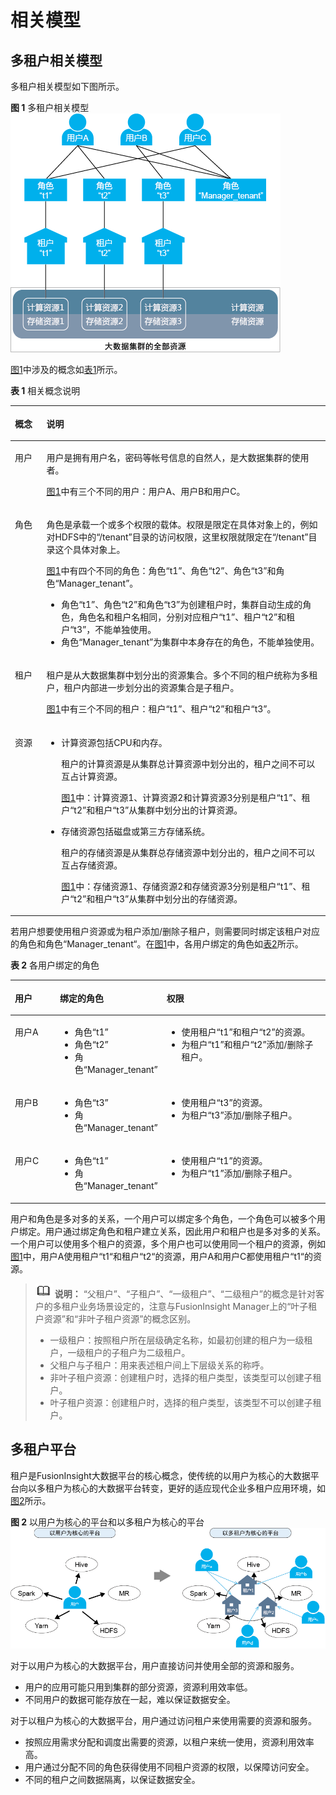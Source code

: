 # 相关模型<a name="admin_guide_000092"></a>

## 多租户相关模型<a name="sd971c353bb2f463987ca2be470d80dad"></a>

多租户相关模型如下图所示。

**图 1**  多租户相关模型<a name="f486ae0dbdc8a4d6285e9d6e8ac5cbde0"></a>  
![](figures/多租户相关模型.png "多租户相关模型")

[图1](#f486ae0dbdc8a4d6285e9d6e8ac5cbde0)中涉及的概念如[表1](#t8493e085f6bc470eb314c82866f86756)所示。

**表 1**  相关概念说明

<a name="t8493e085f6bc470eb314c82866f86756"></a>
<table><thead align="left"><tr id="rb9782b0653c3414ab874f7513133ebf3"><th class="cellrowborder" valign="top" width="10%" id="mcps1.2.3.1.1"><p id="a66f10f4223394b79ba668bdbaf9c81c0"><a name="a66f10f4223394b79ba668bdbaf9c81c0"></a><a name="a66f10f4223394b79ba668bdbaf9c81c0"></a>概念</p>
</th>
<th class="cellrowborder" valign="top" width="90%" id="mcps1.2.3.1.2"><p id="a21d09339df8b4f058c41bd9efc0c2abe"><a name="a21d09339df8b4f058c41bd9efc0c2abe"></a><a name="a21d09339df8b4f058c41bd9efc0c2abe"></a>说明</p>
</th>
</tr>
</thead>
<tbody><tr id="r8dde87adc1ad4ec7ac8652f67fb26d56"><td class="cellrowborder" valign="top" width="10%" headers="mcps1.2.3.1.1 "><p id="a1f2ec10fa6554d4e8d1c222409f9874e"><a name="a1f2ec10fa6554d4e8d1c222409f9874e"></a><a name="a1f2ec10fa6554d4e8d1c222409f9874e"></a>用户</p>
</td>
<td class="cellrowborder" valign="top" width="90%" headers="mcps1.2.3.1.2 "><p id="a5fd7e9f9a0a54dfd9fa71e6073efe8d7"><a name="a5fd7e9f9a0a54dfd9fa71e6073efe8d7"></a><a name="a5fd7e9f9a0a54dfd9fa71e6073efe8d7"></a>用户是拥有用户名，密码等帐号信息的自然人，是大数据集群的使用者。</p>
<p id="a52679018f4c34a529f5aa6eb7bacdc6a"><a name="a52679018f4c34a529f5aa6eb7bacdc6a"></a><a name="a52679018f4c34a529f5aa6eb7bacdc6a"></a><a href="#f486ae0dbdc8a4d6285e9d6e8ac5cbde0">图1</a>中有三个不同的用户：用户A、用户B和用户C。</p>
</td>
</tr>
<tr id="r1bc23fd575e04058b4622f02c40d6208"><td class="cellrowborder" valign="top" width="10%" headers="mcps1.2.3.1.1 "><p id="ada12e44e1ed246cd97cdbe8eec37ca92"><a name="ada12e44e1ed246cd97cdbe8eec37ca92"></a><a name="ada12e44e1ed246cd97cdbe8eec37ca92"></a>角色</p>
</td>
<td class="cellrowborder" valign="top" width="90%" headers="mcps1.2.3.1.2 "><p id="aa0648303a99e4af881e134b67eb2c393"><a name="aa0648303a99e4af881e134b67eb2c393"></a><a name="aa0648303a99e4af881e134b67eb2c393"></a>角色是承载一个或多个权限的载体。权限是限定在具体对象上的，例如对HDFS中的“/tenant”目录的访问权限，这里权限就限定在“/tenant”目录这个具体对象上。</p>
<p id="a6f52ffbfc2ff491ea294da514eef6e7f"><a name="a6f52ffbfc2ff491ea294da514eef6e7f"></a><a name="a6f52ffbfc2ff491ea294da514eef6e7f"></a><a href="#f486ae0dbdc8a4d6285e9d6e8ac5cbde0">图1</a>中有四个不同的角色：角色<span class="parmname" id="p586ba1bee8e6407db553409dd908334e"><a name="p586ba1bee8e6407db553409dd908334e"></a><a name="p586ba1bee8e6407db553409dd908334e"></a>“t1”</span>、角色<span class="parmname" id="pf82ba0d2a7e543dab8dc70cb940c6d49"><a name="pf82ba0d2a7e543dab8dc70cb940c6d49"></a><a name="pf82ba0d2a7e543dab8dc70cb940c6d49"></a>“t2”</span>、角色<span class="parmname" id="p06028346460e406aaf54d6a3e0635314"><a name="p06028346460e406aaf54d6a3e0635314"></a><a name="p06028346460e406aaf54d6a3e0635314"></a>“t3”</span>和角色<span class="parmname" id="p75ed1ae1060e4da8a68f6d5a31435992"><a name="p75ed1ae1060e4da8a68f6d5a31435992"></a><a name="p75ed1ae1060e4da8a68f6d5a31435992"></a>“Manager_tenant”</span>。</p>
<a name="u48fcff351ffd46f3854012a0f27cc3f4"></a><a name="u48fcff351ffd46f3854012a0f27cc3f4"></a><ul id="u48fcff351ffd46f3854012a0f27cc3f4"><li>角色<span class="parmname" id="pf737ab1ce16e4f288c7f331b0f9c0f80"><a name="pf737ab1ce16e4f288c7f331b0f9c0f80"></a><a name="pf737ab1ce16e4f288c7f331b0f9c0f80"></a>“t1”</span>、角色<span class="parmname" id="p3c0e2e536dd34461ae28d19831de40de"><a name="p3c0e2e536dd34461ae28d19831de40de"></a><a name="p3c0e2e536dd34461ae28d19831de40de"></a>“t2”</span>和角色<span class="parmname" id="p2c7b21eab51a4842820048ab5141c787"><a name="p2c7b21eab51a4842820048ab5141c787"></a><a name="p2c7b21eab51a4842820048ab5141c787"></a>“t3”</span>为创建租户时，集群自动生成的角色，角色名和租户名相同，分别对应租户<span class="parmname" id="p533fc414f851466c88b01f39f86dc5f2"><a name="p533fc414f851466c88b01f39f86dc5f2"></a><a name="p533fc414f851466c88b01f39f86dc5f2"></a>“t1”</span>、租户<span class="parmname" id="pf08b418ebee542bd9215259b1d5758dc"><a name="pf08b418ebee542bd9215259b1d5758dc"></a><a name="pf08b418ebee542bd9215259b1d5758dc"></a>“t2”</span>和租户<span class="parmname" id="p25f30a6e64324af28f15a582d220d065"><a name="p25f30a6e64324af28f15a582d220d065"></a><a name="p25f30a6e64324af28f15a582d220d065"></a>“t3”</span>，不能单独使用。</li><li>角色<span class="parmname" id="p47f3cc7ab7294da8b5b7242263f1cbb8"><a name="p47f3cc7ab7294da8b5b7242263f1cbb8"></a><a name="p47f3cc7ab7294da8b5b7242263f1cbb8"></a>“Manager_tenant”</span>为集群中本身存在的角色，不能单独使用。</li></ul>
</td>
</tr>
<tr id="rf513e59ba73945dd83c9ee5b11bf598a"><td class="cellrowborder" valign="top" width="10%" headers="mcps1.2.3.1.1 "><p id="a392adcbc4b4d41789fbfd063591f1f71"><a name="a392adcbc4b4d41789fbfd063591f1f71"></a><a name="a392adcbc4b4d41789fbfd063591f1f71"></a>租户</p>
</td>
<td class="cellrowborder" valign="top" width="90%" headers="mcps1.2.3.1.2 "><p id="aa0d6605bfe10407ca28317eb6153fb15"><a name="aa0d6605bfe10407ca28317eb6153fb15"></a><a name="aa0d6605bfe10407ca28317eb6153fb15"></a>租户是从大数据集群中划分出的资源集合。多个不同的租户统称为多租户，租户内部进一步划分出的资源集合是子租户。</p>
<p id="zh-cn_topic_0041699829_p21007185511"><a name="zh-cn_topic_0041699829_p21007185511"></a><a name="zh-cn_topic_0041699829_p21007185511"></a><a href="#f486ae0dbdc8a4d6285e9d6e8ac5cbde0">图1</a>中有三个不同的租户：租户<span class="parmname" id="p1fa38ff100e745b1b82e91dc86b1e5bc"><a name="p1fa38ff100e745b1b82e91dc86b1e5bc"></a><a name="p1fa38ff100e745b1b82e91dc86b1e5bc"></a>“t1”</span>、租户<span class="parmname" id="pbfd87640d8c04cfb8ba24c5418d8eed6"><a name="pbfd87640d8c04cfb8ba24c5418d8eed6"></a><a name="pbfd87640d8c04cfb8ba24c5418d8eed6"></a>“t2”</span>和租户<span class="parmname" id="p6866d0e58902434a8fc8a5ad65bd72b3"><a name="p6866d0e58902434a8fc8a5ad65bd72b3"></a><a name="p6866d0e58902434a8fc8a5ad65bd72b3"></a>“t3”</span>。</p>
</td>
</tr>
<tr id="r7831f83fca8f412da944400871a53502"><td class="cellrowborder" valign="top" width="10%" headers="mcps1.2.3.1.1 "><p id="a795fcc19162f48468446e7f11ffa3174"><a name="a795fcc19162f48468446e7f11ffa3174"></a><a name="a795fcc19162f48468446e7f11ffa3174"></a>资源</p>
</td>
<td class="cellrowborder" valign="top" width="90%" headers="mcps1.2.3.1.2 "><a name="u7fc693502d7843d0807104a738cb6491"></a><a name="u7fc693502d7843d0807104a738cb6491"></a><ul id="u7fc693502d7843d0807104a738cb6491"><li>计算资源包括CPU和内存。<p id="afb045f6167be44ed9c1ed2059bb42e66"><a name="afb045f6167be44ed9c1ed2059bb42e66"></a><a name="afb045f6167be44ed9c1ed2059bb42e66"></a>租户的计算资源是从集群总计算资源中划分出的，租户之间不可以互占计算资源。</p>
<p id="a8c5df62601614567aa0b38d22ad1fcf1"><a name="a8c5df62601614567aa0b38d22ad1fcf1"></a><a name="a8c5df62601614567aa0b38d22ad1fcf1"></a><a href="#f486ae0dbdc8a4d6285e9d6e8ac5cbde0">图1</a>中：计算资源1、计算资源2和计算资源3分别是租户<span class="parmname" id="pb41653f63ae7486092c4d1a0d99e64f6"><a name="pb41653f63ae7486092c4d1a0d99e64f6"></a><a name="pb41653f63ae7486092c4d1a0d99e64f6"></a>“t1”</span>、租户<span class="parmname" id="pa53bacae7c4b4be2b37d4c832564ca29"><a name="pa53bacae7c4b4be2b37d4c832564ca29"></a><a name="pa53bacae7c4b4be2b37d4c832564ca29"></a>“t2”</span>和租户<span class="parmname" id="p52eb7f6ca8064f0ea9f318ab4702fe76"><a name="p52eb7f6ca8064f0ea9f318ab4702fe76"></a><a name="p52eb7f6ca8064f0ea9f318ab4702fe76"></a>“t3”</span>从集群中划分出的计算资源。</p>
</li><li>存储资源包括磁盘或第三方存储系统。<p id="aac9b3a6e8ff24a5f9a565300ff525095"><a name="aac9b3a6e8ff24a5f9a565300ff525095"></a><a name="aac9b3a6e8ff24a5f9a565300ff525095"></a>租户的存储资源是从集群总存储资源中划分出的，租户之间不可以互占存储资源。</p>
<p id="a55af15064f694e62a853308b20043f18"><a name="a55af15064f694e62a853308b20043f18"></a><a name="a55af15064f694e62a853308b20043f18"></a><a href="#f486ae0dbdc8a4d6285e9d6e8ac5cbde0">图1</a>中：存储资源1、存储资源2和存储资源3分别是租户<span class="parmname" id="pc89499bdf09e4716bd174f67a35822a2"><a name="pc89499bdf09e4716bd174f67a35822a2"></a><a name="pc89499bdf09e4716bd174f67a35822a2"></a>“t1”</span>、租户<span class="parmname" id="p285597b987144693bdf2abc0c7a82f0b"><a name="p285597b987144693bdf2abc0c7a82f0b"></a><a name="p285597b987144693bdf2abc0c7a82f0b"></a>“t2”</span>和租户<span class="parmname" id="p9b37020c667a40d5b94676d027518063"><a name="p9b37020c667a40d5b94676d027518063"></a><a name="p9b37020c667a40d5b94676d027518063"></a>“t3”</span>从集群中划分出的存储资源。</p>
</li></ul>
</td>
</tr>
</tbody>
</table>

若用户想要使用租户资源或为租户添加/删除子租户，则需要同时绑定该租户对应的角色和角色“Manager\_tenant“。在[图1](#f486ae0dbdc8a4d6285e9d6e8ac5cbde0)中，各用户绑定的角色如[表2](#tc4dc7a31593b48ab9ea2b09ea1bfc64d)所示。

**表 2**  各用户绑定的角色

<a name="tc4dc7a31593b48ab9ea2b09ea1bfc64d"></a>
<table><thead align="left"><tr id="rb1f22c27e6bb4d3bb9b36fdd319c1ecd"><th class="cellrowborder" valign="top" width="14.510000000000002%" id="mcps1.2.4.1.1"><p id="a2b42123e49b94948a6fdf38359c51f27"><a name="a2b42123e49b94948a6fdf38359c51f27"></a><a name="a2b42123e49b94948a6fdf38359c51f27"></a>用户</p>
</th>
<th class="cellrowborder" valign="top" width="32.800000000000004%" id="mcps1.2.4.1.2"><p id="a49f820445afc4ee7bd3a9a73bb24fd33"><a name="a49f820445afc4ee7bd3a9a73bb24fd33"></a><a name="a49f820445afc4ee7bd3a9a73bb24fd33"></a>绑定的角色</p>
</th>
<th class="cellrowborder" valign="top" width="52.690000000000005%" id="mcps1.2.4.1.3"><p id="a41aed2e7653c4b1f8302cd09ee764a3e"><a name="a41aed2e7653c4b1f8302cd09ee764a3e"></a><a name="a41aed2e7653c4b1f8302cd09ee764a3e"></a>权限</p>
</th>
</tr>
</thead>
<tbody><tr id="r5a1218cacc4142c091bf127994830d28"><td class="cellrowborder" valign="top" width="14.510000000000002%" headers="mcps1.2.4.1.1 "><p id="a163cccfc155045a8a34cf68d85fc1aae"><a name="a163cccfc155045a8a34cf68d85fc1aae"></a><a name="a163cccfc155045a8a34cf68d85fc1aae"></a>用户A</p>
</td>
<td class="cellrowborder" valign="top" width="32.800000000000004%" headers="mcps1.2.4.1.2 "><a name="uf42aee74ce5441e0b508114dce0c1e7b"></a><a name="uf42aee74ce5441e0b508114dce0c1e7b"></a><ul id="uf42aee74ce5441e0b508114dce0c1e7b"><li>角色<span class="parmname" id="p610e32b0bee54be89c8461056d8e1e39"><a name="p610e32b0bee54be89c8461056d8e1e39"></a><a name="p610e32b0bee54be89c8461056d8e1e39"></a>“t1”</span></li><li>角色<span class="parmname" id="pccb299b8eded4cbcb351cd8cac75e885"><a name="pccb299b8eded4cbcb351cd8cac75e885"></a><a name="pccb299b8eded4cbcb351cd8cac75e885"></a>“t2”</span></li><li>角色<span class="parmname" id="p51dddce1c1f1479abca9c09f82aec6a6"><a name="p51dddce1c1f1479abca9c09f82aec6a6"></a><a name="p51dddce1c1f1479abca9c09f82aec6a6"></a>“Manager_tenant”</span></li></ul>
</td>
<td class="cellrowborder" valign="top" width="52.690000000000005%" headers="mcps1.2.4.1.3 "><a name="u3f210e8de7774aba91b83725c075ce07"></a><a name="u3f210e8de7774aba91b83725c075ce07"></a><ul id="u3f210e8de7774aba91b83725c075ce07"><li>使用租户<span class="parmname" id="pc884a480617747cfbef85795d2a3a111"><a name="pc884a480617747cfbef85795d2a3a111"></a><a name="pc884a480617747cfbef85795d2a3a111"></a>“t1”</span>和租户<span class="parmname" id="pf2e6ed036db84cc4bfbdc23b39017315"><a name="pf2e6ed036db84cc4bfbdc23b39017315"></a><a name="pf2e6ed036db84cc4bfbdc23b39017315"></a>“t2”</span>的资源。</li><li>为租户<span class="parmname" id="p4503bad1f538400db2069647cc7d0299"><a name="p4503bad1f538400db2069647cc7d0299"></a><a name="p4503bad1f538400db2069647cc7d0299"></a>“t1”</span>和租户<span class="parmname" id="p786d2301c78b4a31868ea6606ed03623"><a name="p786d2301c78b4a31868ea6606ed03623"></a><a name="p786d2301c78b4a31868ea6606ed03623"></a>“t2”</span>添加/删除子租户。</li></ul>
</td>
</tr>
<tr id="r6377cb3842b34693be71a110309ab6f7"><td class="cellrowborder" valign="top" width="14.510000000000002%" headers="mcps1.2.4.1.1 "><p id="a3649edeb86ce46dc9040c6a466888bb4"><a name="a3649edeb86ce46dc9040c6a466888bb4"></a><a name="a3649edeb86ce46dc9040c6a466888bb4"></a>用户B</p>
</td>
<td class="cellrowborder" valign="top" width="32.800000000000004%" headers="mcps1.2.4.1.2 "><a name="u0094bc28fb6d497dbbf14d72e41e4ad9"></a><a name="u0094bc28fb6d497dbbf14d72e41e4ad9"></a><ul id="u0094bc28fb6d497dbbf14d72e41e4ad9"><li>角色<span class="parmname" id="p453ed2bf2e0a433585e8049e2037a771"><a name="p453ed2bf2e0a433585e8049e2037a771"></a><a name="p453ed2bf2e0a433585e8049e2037a771"></a>“t3”</span></li><li>角色<span class="parmname" id="pb98dbc715e294949927ec3bdc178c7af"><a name="pb98dbc715e294949927ec3bdc178c7af"></a><a name="pb98dbc715e294949927ec3bdc178c7af"></a>“Manager_tenant”</span></li></ul>
</td>
<td class="cellrowborder" valign="top" width="52.690000000000005%" headers="mcps1.2.4.1.3 "><a name="u0c86c329eabd487d82424b99c8b07551"></a><a name="u0c86c329eabd487d82424b99c8b07551"></a><ul id="u0c86c329eabd487d82424b99c8b07551"><li>使用租户<span class="parmname" id="p0575230d9bde492e9c720781f3bebf58"><a name="p0575230d9bde492e9c720781f3bebf58"></a><a name="p0575230d9bde492e9c720781f3bebf58"></a>“t3”</span>的资源。</li><li>为租户<span class="parmname" id="pf1e9bb566a3b4471ba98d504400ebcf7"><a name="pf1e9bb566a3b4471ba98d504400ebcf7"></a><a name="pf1e9bb566a3b4471ba98d504400ebcf7"></a>“t3”</span>添加/删除子租户。</li></ul>
</td>
</tr>
<tr id="r1bbbb11361234fc5bd4490a246a20510"><td class="cellrowborder" valign="top" width="14.510000000000002%" headers="mcps1.2.4.1.1 "><p id="zh-cn_topic_0041699829_p525013123058"><a name="zh-cn_topic_0041699829_p525013123058"></a><a name="zh-cn_topic_0041699829_p525013123058"></a>用户C</p>
</td>
<td class="cellrowborder" valign="top" width="32.800000000000004%" headers="mcps1.2.4.1.2 "><a name="uebe1817600364e1590cec06eabf9b93e"></a><a name="uebe1817600364e1590cec06eabf9b93e"></a><ul id="uebe1817600364e1590cec06eabf9b93e"><li>角色<span class="parmname" id="p08a29391b4f5466c8282df802296868b"><a name="p08a29391b4f5466c8282df802296868b"></a><a name="p08a29391b4f5466c8282df802296868b"></a>“t1”</span></li><li>角色<span class="parmname" id="pae6ac11fed734fedb19746867c535aae"><a name="pae6ac11fed734fedb19746867c535aae"></a><a name="pae6ac11fed734fedb19746867c535aae"></a>“Manager_tenant”</span></li></ul>
</td>
<td class="cellrowborder" valign="top" width="52.690000000000005%" headers="mcps1.2.4.1.3 "><a name="u6732e87b76234e09b2657f785407c00d"></a><a name="u6732e87b76234e09b2657f785407c00d"></a><ul id="u6732e87b76234e09b2657f785407c00d"><li>使用租户<span class="parmname" id="p699229c3b8da4659bc8119d72c5acddb"><a name="p699229c3b8da4659bc8119d72c5acddb"></a><a name="p699229c3b8da4659bc8119d72c5acddb"></a>“t1”</span>的资源。</li><li>为租户<span class="parmname" id="p06f73dc670344bd2adfa56f2f9dfe3aa"><a name="p06f73dc670344bd2adfa56f2f9dfe3aa"></a><a name="p06f73dc670344bd2adfa56f2f9dfe3aa"></a>“t1”</span>添加/删除子租户。</li></ul>
</td>
</tr>
</tbody>
</table>

用户和角色是多对多的关系，一个用户可以绑定多个角色，一个角色可以被多个用户绑定。用户通过绑定角色和租户建立关系，因此用户和租户也是多对多的关系。一个用户可以使用多个租户的资源，多个用户也可以使用同一个租户的资源，例如[图1](#f486ae0dbdc8a4d6285e9d6e8ac5cbde0)中，用户A使用租户“t1“和租户“t2“的资源，用户A和用户C都使用租户“t1“的资源。

>![](public_sys-resources/icon-note.gif) **说明：** 
>“父租户”、“子租户”、“一级租户”、“二级租户”的概念是针对客户的多租户业务场景设定的，注意与FusionInsight Manager上的“叶子租户资源”和“非叶子租户资源”的概念区别。
>-   一级租户：按照租户所在层级确定名称，如最初创建的租户为一级租户，一级租户的子租户为二级租户。
>-   父租户与子租户：用来表述租户间上下层级关系的称呼。
>-   非叶子租户资源：创建租户时，选择的租户类型，该类型可以创建子租户。
>-   叶子租户资源：创建租户时，选择的租户类型，该类型不可以创建子租户。

## 多租户平台<a name="sfcfcf736b81f4c8c95a62ebcd4c6dd2a"></a>

租户是FusionInsight大数据平台的核心概念，使传统的以用户为核心的大数据平台向以多租户为核心的大数据平台转变，更好的适应现代企业多租户应用环境，如[图2](#f0b6aaf15c16f487fa23a1a04eb45754f)所示。

**图 2**  以用户为核心的平台和以多租户为核心的平台<a name="f0b6aaf15c16f487fa23a1a04eb45754f"></a>  
![](figures/以用户为核心的平台和以多租户为核心的平台.png "以用户为核心的平台和以多租户为核心的平台")

对于以用户为核心的大数据平台，用户直接访问并使用全部的资源和服务。

-   用户的应用可能只用到集群的部分资源，资源利用效率低。
-   不同用户的数据可能存放在一起，难以保证数据安全。

对于以租户为核心的大数据平台，用户通过访问租户来使用需要的资源和服务。

-   按照应用需求分配和调度出需要的资源，以租户来统一使用，资源利用效率高。
-   用户通过分配不同的角色获得使用不同租户资源的权限，以保障访问安全。
-   不同的租户之间数据隔离，以保证数据安全。

